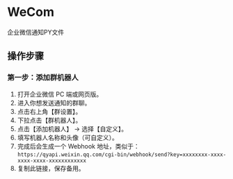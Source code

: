 # WeCom
企业微信通知PY文件

## 操作步骤
### 第一步：添加群机器人

1. 打开企业微信 PC 端或网页版。
2. 进入你想发送通知的群聊。
3. 点击右上角【群设置】。
4. 下拉点击【群机器人】。
5. 点击【添加机器人】 → 选择【自定义】。
6. 填写机器人名称和头像（可自定义）。
7. 完成后会生成一个 Webhook 地址，类似于：
`https://qyapi.weixin.qq.com/cgi-bin/webhook/send?key=xxxxxxxx-xxxx-xxxx-xxxx-xxxxxxxxxxxx`
8. 复制此链接，保存备用。

